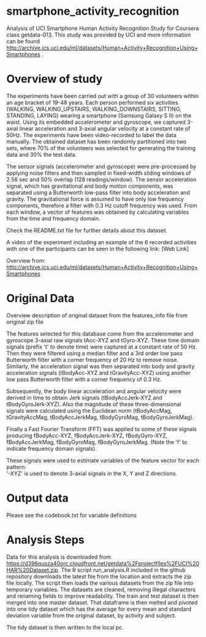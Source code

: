# smartphone_activity_recognition
Analysis of UCI Smartphone Human Activity Recognition Study for Coursera class getdata-013.  This study was provided by UCI and more information can be found http://archive.ics.uci.edu/ml/datasets/Human+Activity+Recognition+Using+Smartphones .  

# Overview of study
The experiments have been carried out with a group of 30 volunteers within an age bracket of 19-48 years. Each person performed six activities (WALKING, WALKING_UPSTAIRS, WALKING_DOWNSTAIRS, SITTING, STANDING, LAYING) wearing a smartphone (Samsung Galaxy S II) on the waist. Using its embedded accelerometer and gyroscope, we captured 3-axial linear acceleration and 3-axial angular velocity at a constant rate of 50Hz. The experiments have been video-recorded to label the data manually. The obtained dataset has been randomly partitioned into two sets, where 70% of the volunteers was selected for generating the training data and 30% the test data.

The sensor signals (accelerometer and gyroscope) were pre-processed by applying noise filters and then sampled in fixed-width sliding windows of 2.56 sec and 50% overlap (128 readings/window). The sensor acceleration signal, which has gravitational and body motion components, was separated using a Butterworth low-pass filter into body acceleration and gravity. The gravitational force is assumed to have only low frequency components, therefore a filter with 0.3 Hz cutoff frequency was used. From each window, a vector of features was obtained by calculating variables from the time and frequency domain.

Check the README.txt file for further details about this dataset.

A video of the experiment including an example of the 6 recorded activities with one of the participants can be seen in the following link: [Web Link]

Overview from: http://archive.ics.uci.edu/ml/datasets/Human+Activity+Recognition+Using+Smartphones

# Original Data 

Overview description of original dataset from the features_info file from original zip file

The features selected for this database come from the accelerometer and gyroscope 3-axial raw signals tAcc-XYZ and tGyro-XYZ. These time domain signals (prefix 't' to denote time) were captured at a constant rate of 50 Hz. Then they were filtered using a median filter and a 3rd order low pass Butterworth filter with a corner frequency of 20 Hz to remove noise. Similarly, the acceleration signal was then separated into body and gravity acceleration signals (tBodyAcc-XYZ and tGravityAcc-XYZ) using another low pass Butterworth filter with a corner frequency of 0.3 Hz. 

Subsequently, the body linear acceleration and angular velocity were derived in time to obtain Jerk signals (tBodyAccJerk-XYZ and tBodyGyroJerk-XYZ). Also the magnitude of these three-dimensional signals were calculated using the Euclidean norm (tBodyAccMag, tGravityAccMag, tBodyAccJerkMag, tBodyGyroMag, tBodyGyroJerkMag). 

Finally a Fast Fourier Transform (FFT) was applied to some of these signals producing fBodyAcc-XYZ, fBodyAccJerk-XYZ, fBodyGyro-XYZ, fBodyAccJerkMag, fBodyGyroMag, fBodyGyroJerkMag. (Note the 'f' to indicate frequency domain signals). 

These signals were used to estimate variables of the feature vector for each pattern:  
'-XYZ' is used to denote 3-axial signals in the X, Y and Z directions.

# Output data

Please see the codebook.txt for variable definitions

# Analysis Steps
Data for this analysis is downloaded from https://d396qusza40orc.cloudfront.net/getdata%2Fprojectfiles%2FUCI%20HAR%20Dataset.zip.  The R script run_analysis.R included in the github repository downloads the latest file from the location and extracts the zip file locally.  The script then loads the various datasets from the zip file into temporary variables.  The datasets are cleaned, removing illegal characters and renaming fields to improve readability.  The train and test dataset is then merged into one master dataset.  That dataframe is then melted and pivoted into one tidy dataset which has the average for every mean and standard deviation variable from the original dataset, by activity and subject.  

The tidy dataset is then written to the local pc. 


